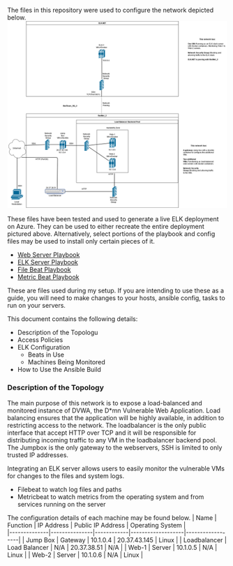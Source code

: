 The files in this repository were used to configure the network depicted below.
![Rednet](https://raw.githubusercontent.com/MattVeall/Cyber_Security_Project1/main/Diagrams/Cyber%20Secuirty%20Project%20Network.png)

These files have been tested and used to generate a live ELK deployment on Azure. They can be used to either recreate the entire deployment pictured above. Alternatively, select portions of the playbook and config files may be used to install only certain pieces of it.


+ [Web Server Playbook](https://github.com/MattVeall/Cyber_Security_Project1/blob/main/Ansible/config-web-vm-with-docker.yml.txt)
+ [ELK Server Playbook](https://github.com/MattVeall/Cyber_Security_Project1/blob/main/Ansible/install-elk.yml.txt)
+ [File Beat Playbook](https://github.com/MattVeall/Cyber_Security_Project1/blob/main/Ansible/filebeat-playbook.yml.txt)
+ [Metric Beat Playbook](https://github.com/MattVeall/Cyber_Security_Project1/blob/main/Ansible/metricbeat-playbook.yml.txt)

These are files used during my setup. If you are intending to use these as a guide, you will need to make changes to your hosts, ansible config, tasks to run on your servers.

This document contains the following details:
- Description of the Topologu
- Access Policies
- ELK Configuration
  - Beats in Use
  - Machines Being Monitored
- How to Use the Ansible Build

### Description of the Topology
The main purpose of this network is to expose a load-balanced and monitored instance of DVWA, the D*mn Vulnerable Web Application.
Load balancing ensures that the application will be highly available, in addition to restricting access to the network.
The loadbalancer is the only public interface that accept HTTP over TCP and it will be responsible for distributing incoming traffic to any VM in the loadbalancer backend pool.
The Jumpbox is the only gateway to the webservers, SSH is limited to only trusted IP addresses.

Integrating an ELK server allows users to easily monitor the vulnerable VMs for changes to the files and system logs.
+ Filebeat to watch log files and paths
+ Metricbeat to watch metrics from the operating system and from services running on the server

The configuration details of each machine may be found below.
| Name         | Function      | IP Address | Public IP Address | Operating System |            
|--------------|---------------|------------|-------------------|------------------|
| Jump Box     | Gateway       | 10.1.0.4   | 20.37.43.145      | Linux            |
| Loadbalancer | Load Balancer | N/A        | 20.37.38.51       | N/A              |
| Web-1        | Server        | 10.1.0.5   | N/A               | Linux            |
| Web-2        | Server        | 10.1.0.6   | N/A               | Linux            |


